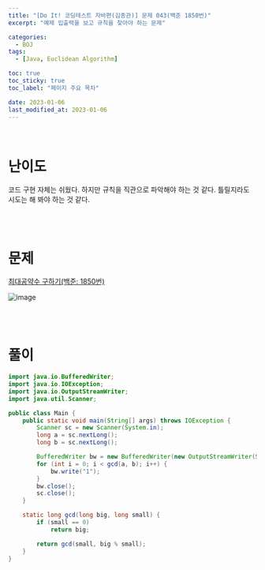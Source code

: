 ```yaml
---
title: "[Do It! 코딩테스트 자바편(김종관)] 문제 043(백준 1850번)"
excerpt: "예제 입출력을 보고 규칙을 찾아야 하는 문제"

categories:
  - BOJ
tags:
  - [Java, Euclidean Algorithm]

toc: true
toc_sticky: true
toc_label: "페이지 주요 목차"

date: 2023-01-06
last_modified_at: 2023-01-06
---
```


<br>

# 난이도

코드 구현 자체는 쉬웠다. 하지만 규칙을 직관으로 파악해야 하는 것 같다. 틀릴지라도 시도는 해 봐야 하는 것 같다.

<br><br>

# 문제

[최대공약수 구하기(백준: 1850번)](https://www.acmicpc.net/problem/1850)

![image](https://user-images.githubusercontent.com/112764753/210908513-e11b62f7-d7ea-4a0b-aa4b-fe050d488f47.png)

<br><br>

# 풀이

```java
import java.io.BufferedWriter;
import java.io.IOException;
import java.io.OutputStreamWriter;
import java.util.Scanner;

public class Main {
    public static void main(String[] args) throws IOException {
        Scanner sc = new Scanner(System.in);
        long a = sc.nextLong();
        long b = sc.nextLong();

        BufferedWriter bw = new BufferedWriter(new OutputStreamWriter(System.out));
        for (int i = 0; i < gcd(a, b); i++) {
            bw.write("1");
        }
        bw.close();
        sc.close();
    }

    static long gcd(long big, long small) {
        if (small == 0)
            return big;

        return gcd(small, big % small);
    }
}
```

